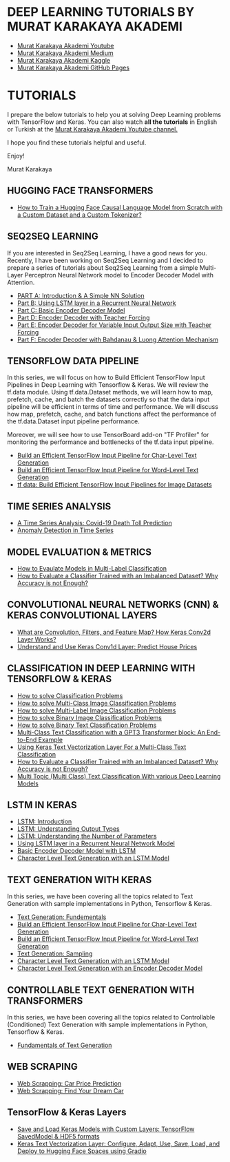 # DEEP LEARNING TUTORIALS BY MURAT KARAKAYA AKADEMI 

* [Murat Karakaya Akademi Youtube](https://www.youtube.com/channel/UCrCxCxTFL2ytaDrDYrN4_eA)
* [Murat Karakaya Akademi Medium](https://kmkarakaya.medium.com/)
* [Murat Karakaya Akademi Kaggle](https://www.kaggle.com/kmkarakaya)
* [Murat Karakaya Akademi GitHub Pages](https://kmkarakaya.github.io/Deep-Learning-Tutorials/)

# TUTORIALS
I prepare the below tutorials to help you at solving Deep Learning problems with TensorFlow and Keras.
You can also watch **all the tutorials** in English or Turkish at the [Murat Karakaya Akademi Youtube channel.](https://www.youtube.com/channel/UCrCxCxTFL2ytaDrDYrN4_eA) 

I hope you find these tutorials helpful and useful.

Enjoy!

Murat Karakaya

## HUGGING FACE TRANSFORMERS
* [How to Train a Hugging Face Causal Language Model from Scratch with a Custom Dataset and a Custom Tokenizer?](https://github.com/kmkarakaya/Deep-Learning-Tutorials/blob/master/Training_a_Hugging_Face_causal_language_model_from_scratch_(TensorFlow).ipynb)

## SEQ2SEQ LEARNING
If you are interested in Seq2Seq Learning, I have a good news for you.
Recently, I have been working on Seq2Seq Learning and I decided to prepare a series of tutorials about Seq2Seq Learning from a simple Multi-Layer Perceptron Neural Network model to Encoder Decoder Model with Attention.
* [PART A: Introduction & A Simple NN Solution](https://github.com/kmkarakaya/ML_tutorials/blob/master/seq2seq_Part_A_INTRODUCTION_TO_SEQ2SEQ_LEARNING_%26_A_SAMPLE_SOLUTION_WITH_MLP_NETWORK.ipynb)
* [Part B: Using LSTM layer in a Recurrent Neural Network](https://github.com/kmkarakaya/ML_tutorials/blob/master/seq2seq_Part_B_Using_LSTM_layer_in_a_Recurrent_Neural_Network.ipynb)
* [Part C: Basic Encoder Decoder Model](https://github.com/kmkarakaya/ML_tutorials/blob/master/seq2seq_Part_C_Basic_Encoder_Decoder.ipynb)
* [Part D: Encoder Decoder with Teacher Forcing](https://github.com/kmkarakaya/ML_tutorials/blob/master/seq2seq_Part_D_Encoder_Decoder_with_Teacher_Forcing.ipynb)
* [Part E: Encoder Decoder for Variable Input Output Size with Teacher Forcing](https://github.com/kmkarakaya/ML_tutorials/blob/master/seq2seq_Part_E_Encoder_Decoder_for_variable_Input_Output_size_with_Teacher_Forcing.ipynb)
* [Part F: Encoder Decoder with Bahdanau & Luong Attention Mechanism](https://github.com/kmkarakaya/ML_tutorials/blob/master/seq2seq_Part_F_Encoder_Decoder_with_Bahdanau_%26_Luong_Attention_Mechanism.ipynb)

## TENSORFLOW DATA PIPELINE
In this series, we will focus on how to Build Efficient TensorFlow Input Pipelines  in Deep Learning with Tensorflow & Keras.
We will review the tf.data module. Using tf.data.Dataset methods, we will learn how to map, prefetch, cache, and batch the datasets correctly so that the data input pipeline will be efficient in terms of time and performance. We will discuss how map, prefetch, cache, and batch functions affect the performance of the tf.data.Dataset input pipeline performance.

Moreover, we will see how to use TensorBoard add-on "TF Profiler" for monitoring the performance and bottlenecks of the tf.data input pipeline.

* [Build an Efficient TensorFlow Input Pipeline for Char-Level Text Generation](https://github.com/kmkarakaya/ML_tutorials/blob/master/Build_an_Efficient_TensorFlow_Input_Pipeline_for_Char_Level_Text_Generation.ipynb)
* [Build an Efficient TensorFlow Input Pipeline for Word-Level Text Generation](https://github.com/kmkarakaya/ML_tutorials/blob/master/Build_an_Efficient_TensorFlow_Input_Pipeline_for_Word_Level_Text_Generation.ipynb)
* [tf data: Build Efficient TensorFlow Input Pipelines for Image Datasets](https://github.com/kmkarakaya/ML_tutorials/blob/master/tf_data_Build_Efficient_TensorFlow_Input_Pipelines_for_Image_Datasets.ipynb)

## TIME SERIES ANALYSIS

* [A Time Series Analysis: Covid-19 Death Toll Prediction](https://github.com/kmkarakaya/ML_tutorials/blob/master/A_Time_Series_Analysis_Corona_Death_Toll_Prediction.ipynb)
* [Anomaly Detection in Time Series](https://github.com/kmkarakaya/ML_tutorials/blob/master/Anomaly_Detection_in_Time_Series.ipynb)

## MODEL EVALUATION & METRICS

* [How to Evaulate Models in Multi-Label Classification](https://github.com/kmkarakaya/ML_tutorials/blob/master/Multi_Label_Model_Evaulation.ipynb)
* [How to Evaluate a Classifier Trained with an Imbalanced Dataset? Why Accuracy is not Enough?](https://github.com/kmkarakaya/Deep-Learning-Tutorials/blob/master/AccuracyIsNotEnough.ipynb)

## CONVOLUTIONAL NEURAL NETWORKS (CNN) & KERAS CONVOLUTIONAL LAYERS

* [What are Convolution, Filters, and Feature Map? How Keras Conv2d Layer Works?](https://github.com/kmkarakaya/ML_tutorials/blob/master/CNN_Filters_Conv2D.ipynb)
* [Understand and Use Keras Conv1d Layer: Predict House Prices](https://github.com/kmkarakaya/ML_tutorials/blob/master/Conv1d_Predict_house_prices.ipynb)

## CLASSIFICATION IN DEEP LEARNING WITH TENSORFLOW & KERAS

* [How to solve Classification Problems](https://github.com/kmkarakaya/ML_tutorials/blob/master/How_to_solve_Classification_Problems_in_Deep_Learning_with_Tensorflow_%26_Keras.ipynb)
* [How to solve Multi-Class Image Classification Problems](https://github.com/kmkarakaya/ML_tutorials/blob/master/How_to_solve_Multi_Class_Classification_Problems_in_Deep_Learning_with_Tensorflow_%26_Keras.ipynb)
* [How to solve Multi-Label Image Classification Problems](https://github.com/kmkarakaya/ML_tutorials/blob/master/How_to_solve_Multi_Label_Classification_Problems_in_Deep_Learning_with_Tensorflow_%26_Keras.ipynb)
* [How to solve Binary Image Classification Problems](https://github.com/kmkarakaya/ML_tutorials/blob/master/Which_Activation_%26_Loss_functions_in_Binary_Classification.ipynb)
* [How to solve Binary Text Classification Problems](https://github.com/kmkarakaya/ML_tutorials/blob/master/WishOrCurse_SimpleEmbedding.ipynb)
* [Multi-Class Text Classification with a GPT3 Transformer block: An End-to-End Example](https://github.com/kmkarakaya/Deep-Learning-Tutorials/blob/master/Multi_Class_Text_Classification_End_to_End_Example_.ipynb)
* [Using Keras Text Vectorization Layer For a Multi-Class Text Classification](https://github.com/kmkarakaya/Deep-Learning-Tutorials/blob/master/Text_Vectorization_Use_Save_Upload.ipynb)
* [How to Evaluate a Classifier Trained with an Imbalanced Dataset? Why Accuracy is not Enough?](https://github.com/kmkarakaya/Deep-Learning-Tutorials/blob/master/AccuracyIsNotEnough.ipynb)
* [Multi Topic (Multi Class) Text Classification With various Deep Learning Models](https://github.com/kmkarakaya/Deep-Learning-Tutorials/blob/master/Multi_Topic_Text_Classification_With_Deep_Learning_Models.ipynb)

## LSTM IN KERAS

* [LSTM: Introduction](https://github.com/kmkarakaya/ML_tutorials/blob/master/LSTM_Intro.ipynb)
* [LSTM: Understanding Output Types](https://github.com/kmkarakaya/ML_tutorials/blob/master/LSTM_Understanding_Output_Types.ipynb)
* [LSTM: Understanding the Number of Parameters](https://github.com/kmkarakaya/ML_tutorials/blob/master/LSTM_Understanding_the_Number_of_Parameters.ipynb)
* [Using LSTM layer in a Recurrent Neural Network Model](https://github.com/kmkarakaya/ML_tutorials/blob/master/seq2seq_Part_B_Using_LSTM_layer_in_a_Recurrent_Neural_Network.ipynb)
* [Basic Encoder Decoder Model with LSTM](https://github.com/kmkarakaya/ML_tutorials/blob/master/seq2seq_Part_C_Basic_Encoder_Decoder.ipynb)
* [Character Level Text Generation with an LSTM Model](https://github.com/kmkarakaya/Deep-Learning-Tutorials/blob/master/Char_Level_Text_Generation_with_an_LSTM_Model.ipynb)

## TEXT GENERATION WITH KERAS

In this series, we have been covering all the topics related to Text Generation with sample implementations in Python, Tensorflow & Keras.

* [Text Generation: Fundementals](https://github.com/kmkarakaya/ML_tutorials/blob/master/Text_Generation_Fundementals.ipynb)
* [Build an Efficient TensorFlow Input Pipeline for Char-Level Text Generation](https://github.com/kmkarakaya/ML_tutorials/blob/master/Build_an_Efficient_TensorFlow_Input_Pipeline_for_Char_Level_Text_Generation.ipynb)
* [Build an Efficient TensorFlow Input Pipeline for Word-Level Text Generation](https://github.com/kmkarakaya/ML_tutorials/blob/master/Build_an_Efficient_TensorFlow_Input_Pipeline_for_Word_Level_Text_Generation.ipynb)
* [Text Generation: Sampling](https://github.com/kmkarakaya/ML_tutorials/blob/master/Sampling_in_Text_Generation.ipynb)
* [Character Level Text Generation with an LSTM Model](https://github.com/kmkarakaya/Deep-Learning-Tutorials/blob/master/Char_Level_Text_Generation_with_an_LSTM_Model.ipynb)
* [Character Level Text Generation with an Encoder Decoder Model](https://github.com/kmkarakaya/Deep-Learning-Tutorials/blob/master/Char_Level_Text_Generation_with_an_Encoder_Decoder_Model.ipynb)


## CONTROLLABLE TEXT GENERATION WITH TRANSFORMERS 

In this series, we have been covering all the topics related to Controllable (Conditioned) Text Generation with sample implementations in Python, Tensorflow & Keras.
* [Fundamentals of Text Generation](https://github.com/kmkarakaya/ML_tutorials/blob/master/Part_A1_Fundamentals_of_Text_Generation.ipynb)


## WEB SCRAPING

* [Web Scrapping: Car Price Prediction ](https://github.com/kmkarakaya/ML_tutorials/blob/master/webScrapping_1.ipynb)
* [Web Scrapping: Find Your Dream Car](https://github.com/kmkarakaya/ML_tutorials/blob/master/webScrapping_FindYourDreamCar.ipynb)

## TensorFlow & Keras Layers 
* [Save and Load Keras Models with Custom Layers: TensorFlow SavedModel & HDF5 formats](https://github.com/kmkarakaya/Deep-Learning-Tutorials/blob/master/Save_Load_Keras_Models_with_Custom_Layers.ipynb)
* [Keras Text Vectorization Layer: Configure, Adapt, Use, Save, Load, and Deploy to Hugging Face Spaces using Gradio](https://github.com/kmkarakaya/Deep-Learning-Tutorials/blob/master/Text_Vectorization_Use_Save_Upload.ipynb)



